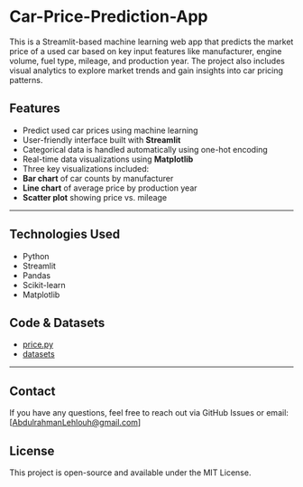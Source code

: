 # Car-Price-Prediction-App
 This is a Streamlit-based machine learning web app that predicts the market price of a used car based on key input features like manufacturer, engine volume, fuel type, mileage, and production year. The project also includes visual analytics to explore market trends and gain insights into car pricing patterns.

##  Features

-  Predict used car prices using machine learning
-  User-friendly interface built with **Streamlit**
-  Categorical data is handled automatically using one-hot encoding
-  Real-time data visualizations using **Matplotlib**  
-  Three key visualizations included:
  - **Bar chart** of car counts by manufacturer
  - **Line chart** of average price by production year
  - **Scatter plot** showing price vs. mileage

---

##  Technologies Used

- Python
- Streamlit
- Pandas
- Scikit-learn
- Matplotlib

## Code & Datasets
- [price.py](https://github.com/A-lehlouh/Car-Price-Prediction-App/blob/main/price.py)
- [datasets](https://github.com/A-lehlouh/Car-Price-Prediction-App/blob/main/car_price_prediction%20(Autosaved).csv)

---

## Contact
If you have any questions, feel free to reach out via GitHub Issues or email: [AbdulrahmanLehlouh@gmail.com]

## License
This project is open-source and available under the MIT License.
